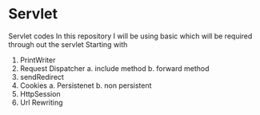 # Servlet
Servlet codes
In this repository I will be using basic which will be required through out the servlet
Starting with
1. PrintWriter
2. Request Dispatcher
    a. include method
    b. forward method
3. sendRedirect
4. Cookies
    a. Persistenet
    b. non persistent
5. HttpSession
6. Url Rewriting
